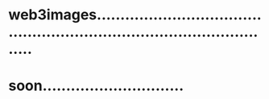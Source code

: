 # web3images.............................................................................................
# soon..............................
